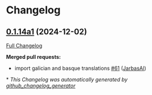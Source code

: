 # Changelog

## [0.1.14a1](https://github.com/OpenVoiceOS/ovos-skill-ddg/tree/0.1.14a1) (2024-12-02)

[Full Changelog](https://github.com/OpenVoiceOS/ovos-skill-ddg/compare/0.1.13...0.1.14a1)

**Merged pull requests:**

- import galician and basque translations [\#61](https://github.com/OpenVoiceOS/ovos-skill-ddg/pull/61) ([JarbasAl](https://github.com/JarbasAl))



\* *This Changelog was automatically generated by [github_changelog_generator](https://github.com/github-changelog-generator/github-changelog-generator)*
